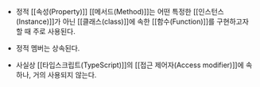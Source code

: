 - 정적 [[속성(Property)]] [[메서드(Method)]]는 어떤 특정한 [[인스턴스(Instance)]]가 아닌 [[클래스(class)]]에 속한 [[함수(Function)]]를 구현하고자할 때 주로 사용된다.

- 정적 멤버는 상속된다.

- 사실상 [[타입스크립트(TypeScript)]]의 [[접근 제어자(Access modifier)]]에 속하나, 거의 사용되지 않는다.